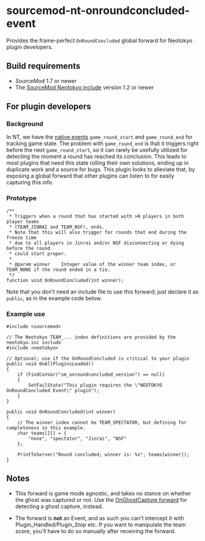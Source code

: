 # sourcemod-nt-onroundconcluded-event
Provides the frame-perfect `OnRoundConcluded` global forward for Neotokyo plugin developers.

## Build requirements
* SourceMod 1.7 or newer
* The [SourceMod Neotokyo include](https://github.com/softashell/sourcemod-nt-include) version 1.2 or newer

## For plugin developers

### Background
In NT, we have the [native events](https://wiki.alliedmods.net/Neotokyo_Events) `game_round_start` and `game_round_end` for tracking game state. The problem with `game_round_end` is that it triggers right before the next `game_round_start`, so it can rarely be usefully utilized for detecting the moment a round has reached its conclusion. This leads to most plugins that need this state rolling their own solutions, ending up in duplicate work and a source for bugs. This plugin looks to alleviate that, by exposing a global forward that other plugins can listen to for easily capturing this info.

### Prototype
```sp
/**
 * Triggers when a round that has started with >0 players in both player teams
 * (TEAM_JINRAI and TEAM_NSF), ends.
 * Note that this will also trigger for rounds that end during the freeze time
 * due to all players in Jinrai and/or NSF disconnecting or dying before the round
 * could start proper.
 *
 * @param winner    Integer value of the winner team index, or TEAM_NONE if the round ended in a tie.
 */
function void OnRoundConcluded(int winner);
```

Note that you don't need an include file to use this forward; just declare it as `public`, as in the example code below.

### Example use
```sp
#include <sourcemod>

// The Neotokyo TEAM_... index definitions are provided by the neotokyo.inc include
#include <neotokyo>

// Optional; use if the OnRoundConcluded is critical to your plugin
public void OnAllPluginsLoaded()
{
    if (FindConVar("sm_onroundconcluded_version") == null)
    {
        SetFailState("This plugin requires the \"NEOTOKYO OnRoundConcluded Event\" plugin");
    }
}

public void OnRoundConcluded(int winner)
{
    // The winner index cannot be TEAM_SPECTATOR, but defining for completeness in this example.
    char teams[][] = {
        "none", "spectator", "Jinrai", "NSF"
    };

    PrintToServer("Round concluded; winner is: %s", teams[winner]);
}
```

## Notes
* This forward is game mode agnostic, and takes no stance on whether the ghost was captured or not. Use the [OnGhostCapture forward](https://github.com/softashell/nt-sourcemod-plugins/blob/master/scripting/nt_ghostcap.sp) for detecting a ghost capture, instead.

* The forward is **not** an Event, and as such you can't intercept it with Plugin_Handled/Plugin_Stop etc. If you want to manipulate the team score, you'll have to do so manually after receiving the forward.
